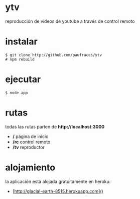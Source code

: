 # ytv

reproducción de videos de youtube a través de control remoto

# instalar

    $ git clone http://github.com/paufraces/ytv
    # npm rebuild

# ejecutar

    $ node app

# rutas

todas las rutas parten de **http://localhost:3000**

*   **/**     página de inicio
*   **/rc**   control remoto
*   **/tv**   reproductor

# alojamiento

la aplicación esta alojada gratuitamente en heroku:

*   [http://glacial-earth-8515.herokuapp.com]()

